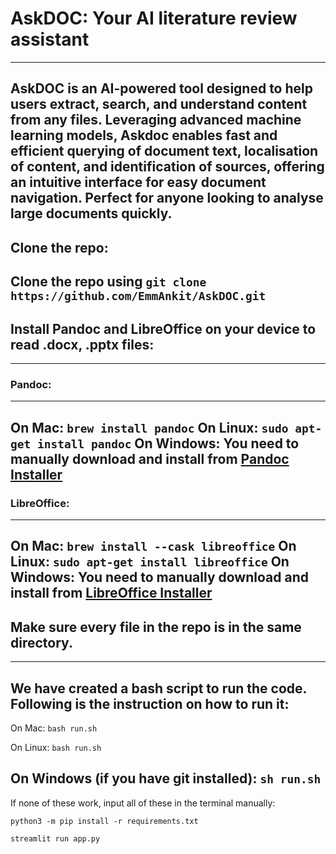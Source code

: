 # AskDOC: Your AI literature review assistant
---
AskDOC is an AI-powered tool designed to help users extract, search, and understand content from any files. Leveraging advanced machine learning models, Askdoc enables fast and efficient querying of document text, localisation of content, and identification of sources, offering an intuitive interface for easy document navigation. Perfect for anyone looking to analyse large documents quickly.
---
## Clone the repo:

Clone the repo using ```git clone https://github.com/EmmAnkit/AskDOC.git```
---
## Install Pandoc and LibreOffice on your device to read .docx, .pptx files:
---
### Pandoc:
---
On Mac: ```brew install pandoc```
On Linux: ```sudo apt-get install pandoc```
On Windows: You need to manually download and install from [Pandoc Installer](https://pandoc.org/installing.html)
---
### LibreOffice:
---
On Mac: ```brew install --cask libreoffice```
On Linux: ```sudo apt-get install libreoffice```
On Windows: You need to manually download and install from [LibreOffice Installer](https://www.libreoffice.org/get-help/install-howto/windows/)
---
## Make sure every file in the repo is in the same directory.
---
## We have created a bash script to run the code. Following is the instruction on how to run it:

On Mac: ```bash run.sh```

On Linux: ```bash run.sh```

On Windows (if you have git installed): ```sh run.sh```
---

If none of these work, input all of these in the terminal manually:

```python3 -m pip install -r requirements.txt```

```streamlit run app.py```

